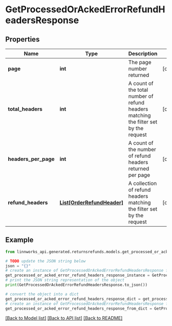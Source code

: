 # GetProcessedOrAckedErrorRefundHeadersResponse


## Properties

Name | Type | Description | Notes
------------ | ------------- | ------------- | -------------
**page** | **int** | The page number returned | [optional] 
**total_headers** | **int** | A count of the total number of refund headers matching the filter set by the request | [optional] 
**headers_per_page** | **int** | A count of the number of refund headers returned per page | [optional] 
**refund_headers** | [**List[OrderRefundHeader]**](OrderRefundHeader.md) | A collection of refund headers matching the filter set by the request | [optional] 

## Example

```python
from linnworks_api.generated.returnsrefunds.models.get_processed_or_acked_error_refund_headers_response import GetProcessedOrAckedErrorRefundHeadersResponse

# TODO update the JSON string below
json = "{}"
# create an instance of GetProcessedOrAckedErrorRefundHeadersResponse from a JSON string
get_processed_or_acked_error_refund_headers_response_instance = GetProcessedOrAckedErrorRefundHeadersResponse.from_json(json)
# print the JSON string representation of the object
print(GetProcessedOrAckedErrorRefundHeadersResponse.to_json())

# convert the object into a dict
get_processed_or_acked_error_refund_headers_response_dict = get_processed_or_acked_error_refund_headers_response_instance.to_dict()
# create an instance of GetProcessedOrAckedErrorRefundHeadersResponse from a dict
get_processed_or_acked_error_refund_headers_response_from_dict = GetProcessedOrAckedErrorRefundHeadersResponse.from_dict(get_processed_or_acked_error_refund_headers_response_dict)
```
[[Back to Model list]](../README.md#documentation-for-models) [[Back to API list]](../README.md#documentation-for-api-endpoints) [[Back to README]](../README.md)



